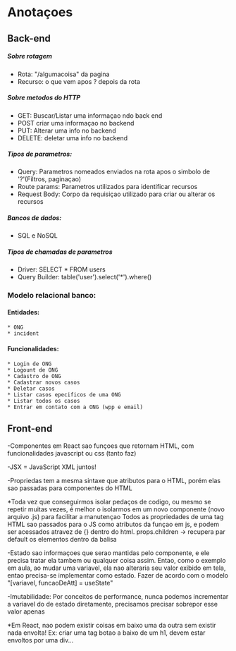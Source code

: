 # Anotaçoes

## Back-end

##### Sobre rotagem
* Rota: "/algumacoisa" da pagina
* Recurso: o que vem apos ? depois da rota

##### Sobre metodos do HTTP
* GET: Buscar/Listar uma informaçao ndo back end
* POST criar uma informaçao no backend
* PUT: Alterar uma info no backend
* DELETE: deletar uma info no backend

##### Tipos de parametros:
* Query: Parametros nomeados enviados na rota apos o simbolo de '?'(Filtros, paginaçao)
* Route params: Parametros utilizados para identificar recursos
* Request Body: Corpo da requisiçao utilizado para criar ou alterar os recursos

##### Bancos de dados:
* SQL e NoSQL

##### Tipos de chamadas de parametros
* Driver: SELECT * FROM users
* Query Builder: table('user').select('*').where()



### Modelo relacional banco:

#### Entidades:
    * ONG
    * incident

#### Funcionalidades:
    * Login de ONG
    * Logount de ONG
    * Cadastro de ONG
    * Cadastrar novos casos
    * Deletar casos
    * Listar casos epecificos de uma ONG
    * Listar todos os casos
    * Entrar em contato com a ONG (wpp e email)


## Front-end

-Componentes em React sao funçoes que retornam HTML, com funcionalidades javascript ou css (tanto faz)

-JSX = JavaScript XML juntos!

-Propriedas tem a mesma sintaxe que atributos para o HTML, porém elas sao passadas para componentes do HTML

*Toda vez que conseguirmos isolar pedaços de codigo, ou mesmo se repetir muitas vezes, é melhor o isolarmos em um novo componente (novo arquivo .js) para facilitar a manutençao
Todos as propriedades de uma tag HTML sao passados para o JS como atributos da funçao em js, e podem ser acessados atravez de {} dentro do html. props.children -> recupera par default os elementos dentro da balisa

-Estado sao informaçoes que serao mantidas pelo componente, e ele precisa tratar ela tambem ou qualquer coisa assim. Entao, como o exemplo em aula, ao mudar uma variavel, ela nao alteraria seu valor exibido em tela, entao precisa-se implementar como estado. Fazer de acordo com o modelo "[variavel, funcaoDeAtt] = useState" 

-Imutabilidade: Por conceitos de performance, nunca podemos incrementar a variavel do de estado diretamente, precisamos precisar sobrepor esse valor apenas

*Em React, nao podem existir coisas em baixo uma da outra sem existir nada envolta! Ex: criar uma tag botao a baixo de um h1, devem estar envoltos por uma div... 
